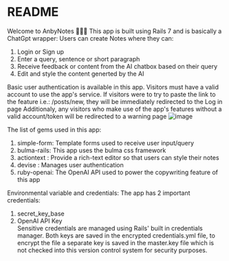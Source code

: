# README

Welcome to AnbyNotes 🎉🎉🎉
This app is built using Rails 7 and is basically a ChatGpt wrapper:
Users can create Notes where they can:
1. Login or Sign up
2. Enter a query, sentence or short paragraph
3. Receive feedback or content from the AI chatbox based on their query
4. Edit and style the content generted by the AI

Basic user authentication is available in this app. Visitors must have a valid account to use the app's service.
If visitors were to try to paste the link to the feature i.e.: /posts/new, they will be immediately redirected to the Log in page
Additionaly, any visitors who make use of the app's features without a valid account/token will be redirected to a warning page
![image](https://github.com/user-attachments/assets/10212497-20f5-4332-ac41-108c5036f58a)

The list of gems used in this app:
1. simple-form: Template forms used to receive user input/query
2. bulma-rails: This app uses the bulma css framework
3. actiontext : Provide a rich-text editor so that users can style their notes
4. devise     : Manages user authentication
5. ruby-openai: The OpenAI API used to power the copywriting feature of this app

Environmental variable and credentials:
The app has 2 important credentials:
1. secret_key_base
2. OpenAI API Key  
Sensitive credentials are managed using Rails' built in credentials manager.
Both keys are saved in the encrypted credentials.yml file, to encrypt the file a separate key is saved in the master.key file which is not checked into this version control system for security purposes.

